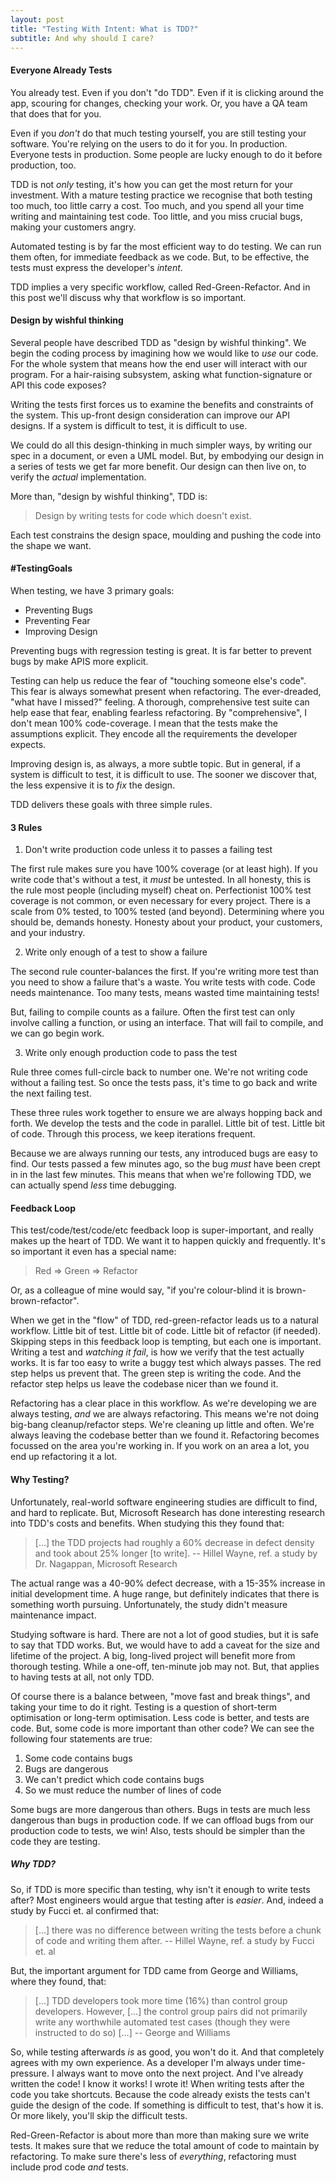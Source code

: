 ```yaml
---
layout: post
title: "Testing With Intent: What is TDD?"
subtitle: And why should I care?
---
```


#### Everyone Already Tests

You already test. Even if you don't "do TDD". Even if it is clicking around the app, scouring for changes, checking your work. Or, you have a QA team that does that for you.

Even if you *don't* do that much testing yourself, you are still testing your software. You're relying on the users to do it for you. In production. Everyone tests in production. Some people are lucky enough to do it before production, too.

TDD is not *only* testing, it's how you can get the most return for your investment. With a mature testing practice we recognise that both testing too much, too little carry a cost. Too much, and you spend all your time writing and maintaining test code. Too little, and you miss crucial bugs, making your customers angry.

Automated testing is by far the most efficient way to do testing. We can run them often, for immediate feedback as we code. But, to be effective, the tests must express the developer's *intent*.

TDD implies a very specific workflow, called Red-Green-Refactor. And in this post we'll discuss why that workflow is so important.

#### Design by wishful thinking

Several people have described TDD as "design by wishful thinking". We begin the coding process by imagining how we would like to *use* our code. For the whole system that means how the end user will interact with our program. For a hair-raising subsystem, asking what function-signature or API this code exposes?

Writing the tests first forces us to examine the benefits and constraints of the system. This up-front design consideration can improve our API designs. If a system is difficult to test, it is difficult to use.

We could do all this design-thinking in much simpler ways, by writing our spec in a document, or even a UML model. But, by embodying our design in a series of tests we get far more benefit. Our design can then live on, to verify the *actual* implementation.

More than, "design by wishful thinking", TDD is:

> Design by writing tests for code
> which doesn't exist.

Each test constrains the design space, moulding and pushing the code into the shape we want.

#### #TestingGoals

When testing, we have 3 primary goals:

- Preventing Bugs
- Preventing Fear
- Improving Design

Preventing bugs with regression testing is great. It is far better to prevent bugs by make APIS more explicit.

Testing can help us reduce the fear of "touching someone else's code". This fear is always somewhat present when refactoring. The ever-dreaded, "what have I missed?" feeling. A thorough, comprehensive test suite can help ease that fear, enabling fearless refactoring. By "comprehensive", I don't mean 100% code-coverage. I mean that the tests make the assumptions explicit. They encode all the requirements the developer expects.

Improving design is, as always, a more subtle topic. But in general, if a system is difficult to test, it is difficult to use. The sooner we discover that, the less expensive it is to *fix* the design.

TDD delivers these goals with three simple rules.

#### 3 Rules

1. Don't write production code unless it to passes a failing test

The first rule makes sure you have 100% coverage (or at least high). If you write code that's without a test, it *must* be untested. In all honesty, this is the rule most people (including myself) cheat on. Perfectionist 100% test coverage is not common, or even necessary for every project. There is a scale from 0% tested, to 100% tested (and beyond). Determining where you should be, demands honesty. Honesty about your product, your customers, and your industry.

2. Write only enough of a test to show a failure

The second rule counter-balances the first. If you're writing more test than you need to show a failure that's a waste. You write tests with code. Code needs maintenance. Too many tests, means wasted time maintaining tests!

But, failing to compile counts as a failure. Often the first test can only involve calling a function, or using an interface. That will fail to compile, and we can go begin work.

3. Write only enough production code to pass the test

Rule three comes full-circle back to number one. We're not writing code without a failing test. So once the tests pass, it's time to go back and write the next failing test.

These three rules work together to ensure we are always hopping back and forth. We develop the tests and the code in parallel. Little bit of test. Little bit of code. Through this process, we keep iterations frequent.

Because we are always running our tests, any introduced bugs are easy to find. Our tests passed a few minutes ago, so the bug *must* have been crept in in the last few minutes. This means that when we're following TDD, we can actually spend *less* time debugging.

#### Feedback Loop

This test/code/test/code/etc feedback loop is super-important, and really makes up the heart of TDD. We want it to happen quickly and frequently. It's so important it even has a special name:

> Red => Green => Refactor

Or, as a colleague of mine would say, "if you're colour-blind it is brown-brown-refactor".

When we get in the "flow" of TDD, red-green-refactor leads us to a natural workflow. Little bit of test. Little bit of code. Little bit of refactor (if needed). Skipping steps in this feedback loop is tempting, but each one is important. Writing a test and *watching it fail*, is how we verify that the test actually works. It is far too easy to write a buggy test which always passes. The red step helps us prevent that. The green step is writing the code. And the refactor step helps us leave the codebase nicer than we found it.

Refactoring has a clear place in this workflow. As we're developing we are always testing, *and* we are always refactoring. This means we're not doing big-bang cleanup/refactor steps. We're cleaning up little and often. We're always leaving the codebase better than we found it. Refactoring becomes focussed on the area you're working in. If you work on an area a lot, you end up refactoring it a lot.

#### Why Testing?

Unfortunately, real-world software engineering studies are difficult to find, and hard to replicate. But, Microsoft Research has done interesting research into TDD's costs and benefits. When studying this they found that:

> [...] the TDD projects had roughly a 60% decrease in defect density and took about 25% longer [to write].
-- Hillel Wayne, ref. a study by Dr. Nagappan, Microsoft Research

The actual range was a 40-90% defect decrease, with a 15-35% increase in initial development time. A huge range, but definitely indicates that there is something worth pursuing. Unfortunately, the study didn't measure maintenance impact.

Studying software is hard. There are not a lot of good studies, but it is safe to say that TDD works. But, we would have to add a caveat for the size and lifetime of the project. A big, long-lived project will benefit more from thorough testing. While a one-off, ten-minute job may not. But, that applies to having tests at all, not only TDD.

Of course there is a balance between, "move fast and break things", and taking your time to do it right. Testing is a question of short-term optimisation or long-term optimisation. Less code is better, and tests are code. But, some code is more important than other code? We can see the following four statements are true:

1. Some code contains bugs
2. Bugs are dangerous
3. We can't predict which code contains bugs
4. So we must reduce the number of lines of code

Some bugs are more dangerous than others. Bugs in tests are much less dangerous than bugs in production code. If we can offload bugs from our production code to tests, we win! Also, tests should be simpler than the code they are testing.

##### Why TDD?

So, if TDD is more specific than testing, why isn't it enough to write tests after? Most engineers would argue that testing after is *easier*. And, indeed a study by Fucci et. al confirmed that:

> [...] there was no difference between writing the tests before a chunk of code and writing them after.
-- Hillel Wayne, ref. a study by Fucci et. al

But, the important argument for TDD came from George and Williams, where they found, that:

> [...] TDD developers took more time (16%) than control group developers. However, [...] the control group pairs did not primarily write any worthwhile automated test cases (though they were instructed to do so) [...]
-- George and Williams

So, while testing afterwards *is* as good, you won't do it. And that completely agrees with my own experience. As a developer I'm always under time-pressure. I always want to move onto the next project. And I've already written the code! I know it works! I wrote it! When writing tests after the code you take shortcuts. Because the code already exists the tests can't guide the design of the code. If something is difficult to test, that's how it is. Or more likely, you'll skip the difficult tests.

Red-Green-Refactor is about more than more than making sure we write tests. It makes sure that we reduce the total amount of code to maintain by refactoring. To make sure there's less of *everything*, refactoring must include prod code *and* tests.
